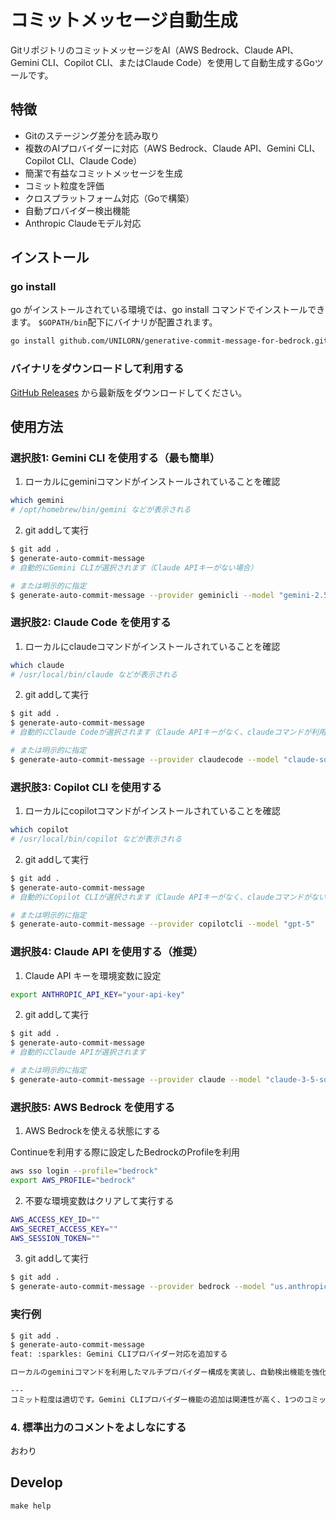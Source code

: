 # コミットメッセージ自動生成

GitリポジトリのコミットメッセージをAI（AWS Bedrock、Claude API、Gemini CLI、Copilot CLI、またはClaude Code）を使用して自動生成するGoツールです。

## 特徴

- Gitのステージング差分を読み取り
- 複数のAIプロバイダーに対応（AWS Bedrock、Claude API、Gemini CLI、Copilot CLI、Claude Code）
- 簡潔で有益なコミットメッセージを生成
- コミット粒度を評価
- クロスプラットフォーム対応（Goで構築）
- 自動プロバイダー検出機能
- Anthropic Claudeモデル対応


## インストール

### go install

go がインストールされている環境では、go install コマンドでインストールできます。
`$GOPATH/bin`配下にバイナリが配置されます。

```sh
go install github.com/UNILORN/generative-commit-message-for-bedrock.git
```

### バイナリをダウンロードして利用する

[GitHub Releases](https://github.com/UNILORN/generative-commit-message-for-bedrock/releases) から最新版をダウンロードしてください。

## 使用方法

### 選択肢1: Gemini CLI を使用する（最も簡単）

1. ローカルにgeminiコマンドがインストールされていることを確認
```sh
which gemini
# /opt/homebrew/bin/gemini などが表示される
```

2. git addして実行
```sh
$ git add .
$ generate-auto-commit-message
# 自動的にGemini CLIが選択されます（Claude APIキーがない場合）

# または明示的に指定
$ generate-auto-commit-message --provider geminicli --model "gemini-2.5-pro"
```

### 選択肢2: Claude Code を使用する

1. ローカルにclaudeコマンドがインストールされていることを確認
```sh
which claude
# /usr/local/bin/claude などが表示される
```

2. git addして実行
```sh
$ git add .
$ generate-auto-commit-message
# 自動的にClaude Codeが選択されます（Claude APIキーがなく、claudeコマンドが利用可能な場合）

# または明示的に指定
$ generate-auto-commit-message --provider claudecode --model "claude-sonnet-4.5"
```

### 選択肢3: Copilot CLI を使用する

1. ローカルにcopilotコマンドがインストールされていることを確認
```sh
which copilot
# /usr/local/bin/copilot などが表示される
```

2. git addして実行
```sh
$ git add .
$ generate-auto-commit-message
# 自動的にCopilot CLIが選択されます（Claude APIキーがなく、claudeコマンドがない場合）

# または明示的に指定
$ generate-auto-commit-message --provider copilotcli --model "gpt-5"
```

### 選択肢4: Claude API を使用する（推奨）

1. Claude API キーを環境変数に設定
```sh
export ANTHROPIC_API_KEY="your-api-key"
```

2. git addして実行
```sh
$ git add .
$ generate-auto-commit-message
# 自動的にClaude APIが選択されます

# または明示的に指定
$ generate-auto-commit-message --provider claude --model "claude-3-5-sonnet-20241022"
```

### 選択肢5: AWS Bedrock を使用する

1. AWS Bedrockを使える状態にする

Continueを利用する際に設定したBedrockのProfileを利用

```sh
aws sso login --profile="bedrock"
export AWS_PROFILE="bedrock"
```

2. 不要な環境変数はクリアして実行する

```sh
AWS_ACCESS_KEY_ID=""
AWS_SECRET_ACCESS_KEY=""
AWS_SESSION_TOKEN="" 
```

3. git addして実行

```sh
$ git add .
$ generate-auto-commit-message --provider bedrock --model "us.anthropic.claude-3-5-sonnet-20241022-v2:0"
```

### 実行例

```sh
$ git add .
$ generate-auto-commit-message
feat: :sparkles: Gemini CLIプロバイダー対応を追加する

ローカルのgeminiコマンドを利用したマルチプロバイダー構成を実装し、自動検出機能を強化

---
コミット粒度は適切です。Gemini CLIプロバイダー機能の追加は関連性が高く、1つのコミットにまとめることが妥当です。
```

### 4. 標準出力のコメントをよしなにする

おわり

## Develop

```
make help
```